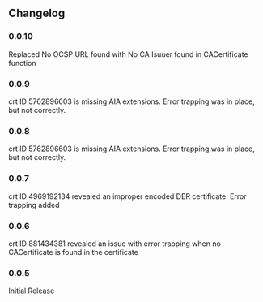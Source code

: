 ## Changelog

### 0.0.10
Replaced No OCSP URL found with No CA Isuuer found in CACertificate function

### 0.0.9
crt ID 5762896603 is missing AIA extensions. Error trapping was in place, but not correctly.

### 0.0.8
crt ID 5762896603 is missing AIA extensions. Error trapping was in place, but not correctly.

### 0.0.7
crt ID 4969192134 revealed an improper encoded DER certificate. Error trapping added 

### 0.0.6
crt ID 881434381 revealed an issue with error trapping when no CACertificate is found in the certificate

### 0.0.5
Initial Release
